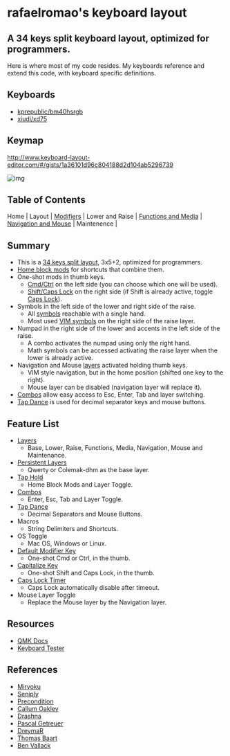 # rafaelromao's keyboard layout
## A 34 keys split keyboard layout, optimized for programmers.

Here is where most of my code resides. My keyboards reference and extend this code, with keyboard specific definitions.

## Keyboards

- [kprepublic/bm40hsrgb](../../keyboards/kprepublic/bm40hsrgb/keymaps/rafaelromao/readme.md)
- [xiudi/xd75](../../keyboards/xiudi/xd75/keymaps/rafaelromao/readme.md)

## Keymap

http://www.keyboard-layout-editor.com/#/gists/1a36101d96c804188d2d104ab5296739

![img](https://i.imgur.com/bRG6njK.png)

## Table of Contents

Home | 
Layout |
[Modifiers](docs/modifiers.md) |
Lower and Raise |
[Functions and Media](docs/functions.md) | 
[Navigation and Mouse](docs/navigation.md) |
Maintenence |

## Summary
- This is a [34 keys split layout](docs/layout.md), 3x5+2, optimized for programmers.
- [Home block mods](docs/modifiers.md) for shortcuts that combine them.
- One-shot mods in thumb keys.
	- [Cmd/Ctrl](docs/modifiers.md) on the left side (you can choose which one will be used).
	- [Shift/Caps Lock](docs/modifiers.md) on the right side (if Shift is already active, toggle [Caps Lock](docs/modifiers.md)).
- Symbols in the left side of the lower and right side of the raise.
    - All [symbols](docs/layers.md) reachable with a single hand.
    - Most used [VIM symbols](docs/layers.md) on the right side of the raise layer.
- Numpad in the right side of the lower and accents in the left side of the raise.
	- A combo activates the numpad using only the right hand.
	- Math symbols can be accessed activating the raise layer when the lower is already active.
- Navigation and Mouse [layers](docs/layers.md) activated holding thumb keys.
    - VIM style navigation, but in the home position (shifted one key to the right).
    - Mouse layer can be disabled (navigation layer will replace it).
- [Combos](docs/layers.md) allow easy access to Esc, Enter, Tab and layer switching.
- [Tap Dance](docs/layers.md) is used for decimal separator keys and mouse buttons.

## Feature List
- [Layers](docs/layers.md)
  - Base, Lower, Raise, Functions, Media, Navigation, Mouse and Maintenance.
- [Persistent Layers](docs/layers.md)
  - Qwerty or Colemak-dhm as the base layer.
- [Tap Hold](docs/modifiers.md)
  - Home Block Mods and Layer Toggle.
- [Combos](docs/layers.md)
  - Enter, Esc, Tab and Layer Toggle.
- [Tap Dance](docs/layers.md)
  - Decimal Separators and Mouse Buttons.
- Macros
  - String Delimiters and Shortcuts.
- OS Toggle
  - Mac OS, Windows or Linux.
- [Default Modifier Key](docs/modifiers.md)
  - One-shot Cmd or Ctrl, in the thumb.
- [Capitalize Key](docs/modifiers.md)
  - One-shot Shift and Caps Lock, in the thumb.
- [Caps Lock Timer](docs/modifiers.md)
  - Caps Lock automatically disable after timeout.
- Mouse Layer Toggle
  - Replace the Mouse layer by the Navigation layer.

## Resources

- [QMK Docs](https://docs.qmk.fm)
- [Keyboard Tester](https://config.qmk.fm/#/test)

## References

- [Miryoku](https://github.com/manna-harbour/miryoku)
- [Seniply](https://stevep99.github.io/seniply)
- [Precondition](https://github.com/precondition/dactyl-manuform-keymap)
- [Callum Oakley](https://github.com/callum-oakley/qmk_firmware/tree/master/users/callum)
- [Drashna](https://github.com/qmk/qmk_firmware/tree/master/users/drashna)
- [Pascal Getreuer](https://github.com/getreuer/qmk-keymap)
- [DreymaR](https://dreymar.colemak.org)
- [Thomas Baart](https://thomasbaart.nl/2018/12/01/reducing-firmware-size-in-qmk/)
- [Ben Vallack](https://youtube.com/c/BenVallack)
